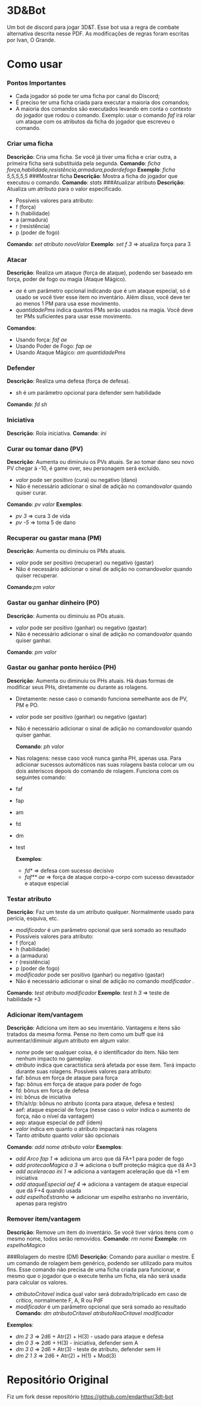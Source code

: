 # 3D&amp;Bot
Um bot de discord para jogar 3D&T. Esse bot usa a regra de combate alternativa descrita nesse PDF. As modificações de regras foram escritas por Ivan, O Grande.
# Como usar
### Pontos Importantes
- Cada jogador só pode ter uma ficha por canal do Discord;
- É preciso ter uma ficha criada para executar a maioria dos comandos;
- A maioria dos comandos são executados levando em conta o contexto do jogador que rodou o comando. Exemplo: usar o comando *faf* irá rolar um ataque com os atributos da ficha do jogador que escreveu o comando.

### Criar uma ficha
**Descrição**: Cria uma ficha. Se você já tiver uma ficha e criar outra, a primeira ficha será substituída pela segunda.
**Comando**: *ficha força,habilidade,resistência,armadura,poderdefogo*
**Exemplo**: *ficha 5,5,5,5,5*
###Mostrar ficha
**Descrição**: Mostra a ficha do jogador que executou o comando.
**Comando**: *stats*
###Atualizar atributo
**Descrição**: Atualiza um atributo para o valor especificado. 
- Possíveis valores para atributo:
 - f (força)
 - h (habilidade)
 - a (armadura)
 - r (resistência)
 - p (poder de fogo)

**Comando**: *set atributo novoValor*
**Exemplo**: *set f 3* => atualiza força para 3
### Atacar
**Descrição**: Realiza um ataque (força de ataque), podendo ser baseado em força, poder de fogo ou magia (Ataque Mágico).
- *ae* é um parâmetro opcional indicando que é um ataque especial, só é usado se você tiver esse item no inventário. Além disso, você deve ter ao menos 1 PM para usa esse movimento.
- *quantidadePms* indica quantos PMs serão usados na magia. Você deve ter PMs suficientes para usar esse movimento.

**Comandos**:
- Usando força:
*faf ae*
- Usando Poder de Fogo:
*fap ae*
- Usando Ataque Mágico:
*am quantidadePms*

### Defender
**Descrição**: Realiza uma defesa (força de defesa).
- *sh* é um parâmetro opcional para defender sem habilidade

**Comando**: *fd sh*

### Iniciativa
**Descrição**: Rola iniciativa.
**Comando**: *ini*

### Curar ou tomar dano (PV)
**Descrição**: Aumenta ou diminuiu os PVs atuais. Se ao tomar dano seu novo PV chegar à -10, é game over, seu personagem será excluído.
- *valor* pode ser positivo (cura) ou negativo (dano)
- Não é necessário adicionar  o sinal de adição no comando*valor*  quando quiser curar.

**Comando**: *pv valor*
**Exemplos**: 
- *pv 3* => cura 3 de vida
- *pv -5* => toma 5 de dano

### Recuperar ou gastar mana (PM)
**Descrição**: Aumenta ou diminuiu os PMs atuais.
- *valor* pode ser positivo (recuperar) ou negativo (gastar)
- Não é necessário adicionar  o sinal de adição no comando*valor*  quando quiser recuperar.

**Comando**:*pm valor*

### Gastar ou ganhar dinheiro (PO)
**Descrição**: Aumenta ou diminuiu as POs atuais.
- *valor* pode ser positivo (ganhar) ou negativo (gastar)
- Não é necessário adicionar  o sinal de adição no comando*valor*  quando quiser ganhar.

**Comando**: *pm valor*

### Gastar ou ganhar ponto heróico (PH)
**Descrição**: Aumenta ou diminuiu os PHs atuais. Há duas formas de modificar seus PHs, diretamente ou durante as rolagens.
- Diretamente: nesse caso o comando funciona semelhante aos de PV, PM e PO.
 - *valor* pode ser positivo (ganhar) ou negativo (gastar)
 - Não é necessário adicionar  o sinal de adição no comando*valor*  quando quiser ganhar.

	**Comando**: *ph valor*

- Nas rolagens: nesse caso você nunca ganha PH, apenas usa. Para adicionar sucessos automáticos nas suas rolagens basta colocar um ou dois asteriscos depois do comando de rolagem. Funciona com os seguintes comando:
 - faf
 - fap
 - am
 - fd
 - dm
 - test

	**Exemplos**:
	- *fd&ast;* => defesa com sucesso decisivo
	- *faf&ast;&ast; ae* => força de ataque corpo-a-corpo com sucesso devastador e ataque especial

### Testar atributo
**Descrição**: Faz um teste da um atributo qualquer. Normalmente usado para perícia, esquiva, etc.
- *modificador* é um parâmetro opcional que será somado ao resultado
- Possíveis valores para atributo: 
 - f (força)
 - h (habilidade)
 - a (armadura)
 - r (resistência)
 - p (poder de fogo)
- *modificador* pode ser positivo (ganhar) ou negativo (gastar)
- Não é necessário adicionar  o sinal de adição no comando *modificador* .

**Comando**: *test atributo modificador*
**Exemplo**: *test h 3* => teste de habilidade +3

### Adicionar item/vantagem
**Descrição**: Adiciona um item ao seu inventário. Vantagens e itens são tratados da mesma forma. Pense no item como um buff que irá aumentar/diminuir algum atributo em algum valor.
- *nome* pode ser qualquer coisa, é o identificador do item. Não tem nenhum impacto no gameplay.
- *atributo* indica que caractística será afetada por esse item. Terá impacto durante suas rolagens. Possíveis valores para atributo:
 - faf: bônus em força de ataque para força
 - fap: bônus em força de ataque para poder de fogo
 - fd: bônus em força de defesa
 - ini: bônus de iniciativa
 - f/h/a/r/p: bônus no atributo (conta para ataque, defesa e testes)
  - aef: ataque especial de força (nesse caso o *valor* indica o aumento de força, não o nível da vantagem)
  - aep: ataque especial de pdf (idem)
- *valor* indica em quanto o atributo impactará nas rolagens
- Tanto *atributo* quanto *valor* são opcionais

**Comando**: *add nome atributo valor*
**Exemplos**:
- *add Arco fap 1* => adiciona um arco que dá FA+1 para poder de fogo
- *add protecaoMagica a 3* => adiciona o buff proteção mágica que dá A+3
- *add aceleracao ini 1* => adiciona a vantagem aceleração que dá +1 em iniciativa
- *add ataqueEspecial aef 4* => adiciona a vantagem de ataque especial que dá F+4 quando usada
- *add espelhoEstranho* => adicionar um espelho estranho no inventário, apenas para registro
  
### Remover item/vantagem
**Descrição**: Remove um item do inventário. Se você tiver vários itens com o mesmo nome, todos serão removidos.
**Comando**: *rm nome*
**Exemplo**: *rm espelhoMagico*

###Rolagem do mestre (DM)
**Descrição**: Comando para auxiliar o mestre. É um comando de rolagem bem genérico, podendo ser utilizado para muitos fins. Esse comando não precisa de uma ficha criada para funcionar, e mesmo que o jogador que o execute tenha um ficha, ela não será usada para calcular os valores.
- *atributoCritavel* indica qual valor será dobrado/triplicado em caso de crítico, normalmente F, A, R ou PdF
- *modificador* é um parâmetro opcional que será somado ao resultado
**Comando**: *dm atributoCritavel atributoNaoCritavel modificador*

**Exemplos**: 
- *dm 2 3* => 2d6 + Atr(2) + H(3) - usado para ataque e defesa
- *dm 0 3* => 2d6 + H(3) - iniciativa, defender sem A
- *dm 3 0* => 2d6 + Atr(3) - teste de atributo, defender sem H
- *dm 2 1 3* => 2d6 + Atr(2) + H(1) + Mod(3)

# Repositório Original
Fiz um fork desse repositório https://github.com/endarthur/3dt-bot
